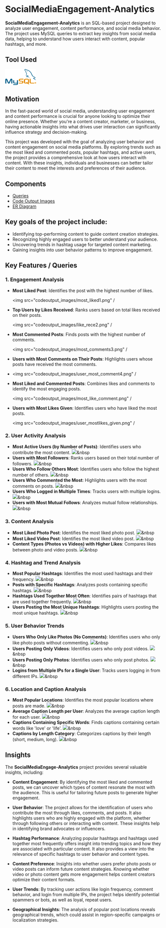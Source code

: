# SocialMediaEngagement-Analytics

**SocialMediaEngagement-Analytics** is an SQL-based project designed to analyze user engagement, content performance, and social media behavior. The project uses MySQL queries to extract key insights from social media data, helping to understand how users interact with content, popular hashtags, and more.

## Tool Used

[<img src="codeoutput_images/Mysql_logo.png" width="100"/>](https://www.mysql.com/) &nbsp;

## Motivation

In the fast-paced world of social media, understanding user engagement and content performance is crucial for anyone looking to optimize their online presence. Whether you're a content creator, marketer, or business, having actionable insights into what drives user interaction can significantly influence strategy and decision-making.

This project was developed with the goal of analyzing user behavior and content engagement on social media platforms. By exploring trends such as the most liked and commented posts, popular hashtags, and active users, the project provides a comprehensive look at how users interact with content. With these insights, individuals and businesses can better tailor their content to meet the interests and preferences of their audience.

## Components

- [Queries](https://github.com/F7-bit/SocialMediaEngagement-Analytics/blob/main/queries-insights.sql)
- [Code Output Images](https://github.com/F7-bit/SocialMediaEngagement-Analytics/tree/main/codeoutput_images)
- [ER Diagram](https://github.com/F7-bit/SocialMediaEngagement-Analytics/blob/main/er_diagram.png)


## Key goals of the project include:
- Identifying top-performing content to guide content creation strategies.
- Recognizing highly engaged users to better understand your audience.
- Uncovering trends in hashtag usage for targeted content marketing.
- Gaining insights into user behavior patterns to improve engagement.

## Key Features / Queries

### **1. Engagement Analysis**
- **Most Liked Post**: Identifies the post with the highest number of likes.
  
   <img src="codeoutput_images/most_liked1.png" /
  
- **Top Users by Likes Received**: Ranks users based on total likes received on their posts.
  
   <img src="codeoutput_images/like_rece2.png" /
  
- **Most Commented Posts**: Finds posts with the highest number of comments.
  
   <img src="codeoutput_images/most_comments3.png" /
  
- **Users with Most Comments on Their Posts**: Highlights users whose posts have received the most comments.
- 
   <img src="codeoutput_images/user_most_comment4.png" /
  
- **Most Liked and Commented Posts**: Combines likes and comments to identify the most engaging posts.
  
   <img src="codeoutput_images/most_like_comment.png" /
  
- **Users with Most Likes Given**: Identifies users who have liked the most posts.
  
   <img src="codeoutput_images/user_mostlikes_given.png" /

### **2. User Activity Analysis**
- **Most Active Users (by Number of Posts)**: Identifies users who contribute the most content.
   <img src="Code_Output/rental rate category.PNG" />&nbsp
- **Users with Most Followers**: Ranks users based on their total number of followers.
   <img src="Code_Output/rental rate category.PNG" />&nbsp
- **Users Who Follow Others Most**: Identifies users who follow the highest number of others.
   <img src="Code_Output/rental rate category.PNG" />&nbsp
- **Users Who Commented the Most**: Highlights users with the most comments on posts.
   <img src="Code_Output/rental rate category.PNG" />&nbsp
- **Users Who Logged in Multiple Times**: Tracks users with multiple logins.
   <img src="Code_Output/rental rate category.PNG" />&nbsp
- **Users with Most Mutual Follows**: Analyzes mutual follow relationships.
   <img src="Code_Output/rental rate category.PNG" />&nbsp

### **3. Content Analysis**
- **Most Liked Photo Post**: Identifies the most liked photo post.
   <img src="Code_Output/rental rate category.PNG" />&nbsp
- **Most Liked Video Post**: Identifies the most liked video post.
   <img src="Code_Output/rental rate category.PNG" />&nbsp
- **Content Types (Photos vs Videos) with Higher Likes**: Compares likes between photo and video posts.
   <img src="Code_Output/rental rate category.PNG" />&nbsp

### **4. Hashtag and Trend Analysis**
- **Most Popular Hashtags**: Identifies the most used hashtags and their frequency.
   <img src="Code_Output/rental rate category.PNG" />&nbsp
- **Posts with Specific Hashtags**: Analyzes posts containing specific hashtags.
   <img src="Code_Output/rental rate category.PNG" />&nbsp
- **Hashtags Used Together Most Often**: Identifies pairs of hashtags that are used together frequently.
   <img src="Code_Output/rental rate category.PNG" />&nbsp
- **Users Posting the Most Unique Hashtags**: Highlights users posting the most unique hashtags.
   <img src="Code_Output/rental rate category.PNG" />&nbsp

### **5. User Behavior Trends**
- **Users Who Only Like Photos (No Comments)**: Identifies users who only like photo posts without commenting.
   <img src="Code_Output/rental rate category.PNG" />&nbsp
- **Users Posting Only Videos**: Identifies users who only post videos.
   <img src="Code_Output/rental rate category.PNG" />&nbsp
- **Users Posting Only Photos**: Identifies users who only post photos.
   <img src="Code_Output/rental rate category.PNG" />&nbsp
- **Logins from Multiple IPs for a Single User**: Tracks users logging in from different IPs.
   <img src="Code_Output/rental rate category.PNG" />&nbsp

### **6. Location and Caption Analysis**
- **Most Popular Locations**: Identifies the most popular locations where posts are made.
   <img src="Code_Output/rental rate category.PNG" />&nbsp
- **Average Caption Length per User**: Analyzes the average caption length for each user.
   <img src="Code_Output/rental rate category.PNG" />&nbsp
- **Captions Containing Specific Words**: Finds captions containing certain words like 'love' or 'life'.
   <img src="Code_Output/rental rate category.PNG" />&nbsp
- **Captions by Length Category**: Categorizes captions by their length (short, medium, long).
   <img src="Code_Output/rental rate category.PNG" />&nbsp

## Insights

The **SocialMediaEngage-Analytics** project provides several valuable insights, including:

- **Content Engagement**: By identifying the most liked and commented posts, we can uncover which types of content resonate the most with the audience. This is useful for tailoring future posts to generate higher engagement.
  
- **User Behavior**: The project allows for the identification of users who contribute the most through likes, comments, and posts. It also highlights users who are highly engaged with the platform, whether through following others or interacting with content. These insights help in identifying brand advocates or influencers.
  
- **Hashtag Performance**: Analyzing popular hashtags and hashtags used together most frequently offers insight into trending topics and how they are associated with particular content. It also provides a view into the relevance of specific hashtags to user behavior and content types.
  
- **Content Preference**: Insights into whether users prefer photo posts or video posts can inform future content strategies. Knowing whether video or photo content gets more engagement helps content creators optimize their content formats.
  
- **User Trends**: By tracking user actions like login frequency, comment behavior, and login from multiple IPs, the project helps identify potential spammers or bots, as well as loyal, repeat users.

- **Geographical Insights**: The analysis of popular post locations reveals geographical trends, which could assist in region-specific campaigns or localization strategies.


